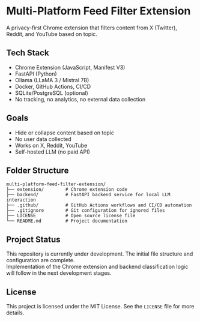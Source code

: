 # Multi-Platform Feed Filter Extension

A privacy-first Chrome extension that filters content from X (Twitter), Reddit, and YouTube based on topic.

## Tech Stack
- Chrome Extension (JavaScript, Manifest V3)
- FastAPI (Python)
- Ollama (LLaMA 3 / Mistral 7B)
- Docker, GitHub Actions, CI/CD
- SQLite/PostgreSQL (optional)
- No tracking, no analytics, no external data collection

## Goals
- Hide or collapse content based on topic  
- No user data collected  
- Works on X, Reddit, YouTube  
- Self-hosted LLM (no paid API)

## Folder Structure
```
multi-platform-feed-filter-extension/
├── extension/        # Chrome extension code
├── backend/          # FastAPI backend service for local LLM interaction
├── .github/          # GitHub Actions workflows and CI/CD automation
├── .gitignore        # Git configuration for ignored files
├── LICENSE           # Open source license file
└── README.md         # Project documentation
```

## Project Status
This repository is currently under development. The initial file structure and configuration are complete.  
Implementation of the Chrome extension and backend classification logic will follow in the next development stages.

## License
This project is licensed under the MIT License. See the `LICENSE` file for more details.